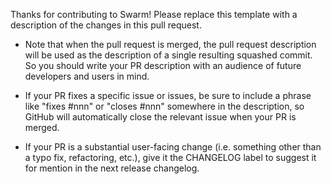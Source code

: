 Thanks for contributing to Swarm!  Please replace this template with a
description of the changes in this pull request.

- Note that when the pull request is merged, the pull request
  description will be used as the description of a single resulting
  squashed commit.  So you should write your PR description with an
  audience of future developers and users in mind.

- If your PR fixes a specific issue or issues, be sure to include a
  phrase like "fixes #nnn" or "closes #nnn" somewhere in the
  description, so GitHub will automatically close the relevant issue
  when your PR is merged.

- If your PR is a substantial user-facing change (i.e. something other
  than a typo fix, refactoring, etc.), give it the CHANGELOG label to
  suggest it for mention in the next release changelog.
